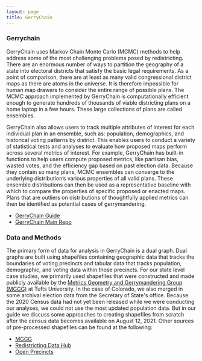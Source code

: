 ```yaml
---
layout: page
title: GerryChain 
---
```


### Gerrychain 

GerryChain uses Markov Chain Monte Carlo (MCMC) methods to help address some of the most challenging problems posed by redistricting. There are an enormous number of ways to partition the geography of a state into electoral districts that satisfy the basic legal requirements. As a point of comparison, there are at least as many valid congressional district maps as there are atoms in the universe. It is therefore impossible for human map drawers to consider the entire range of possible plans. The MCMC approach implemented by GerryChain is computationally efficient enough to generate hundreds of thousands of viable districting plans on a home laptop in a few hours. These large collections of plans are called ensembles.


GerryChain also allows users to track multiple attributes of interest for each individual plan in an ensemble, such as: population, demographics, and historical voting patterns by district. This enables users to conduct a variety of statistical tests and analyses to evaluate how proposed maps perform across several metrics of interest. For example, GerryChain has built-in functions to help users compute proposed metrics, like partisan bias, wasted votes, and the efficiency gap based on past election data. Because they contain so many plans, MCMC ensembles can converge to the underlying distribution’s various properties of all valid plans. These ensemble distributions can then be used as a representative baseline with which to compare the properties of specific proposed or enacted maps. Plans that are outliers on distributions of thoughtfully applied metrics can then be identified as potential cases of gerrymandering.

* [GerryChain Guide](http://www.math.wsu.edu/faculty/ddeford/GerryChain_Guide.pdf)
* [GerryChain Main Repo](http://github.com/mggg/gerrychain)


### Data and Methods

The primary form of data for analysis in GerryChain is a dual graph. Dual graphs are built using shapefiles containing geographic data that tracks the boundaries of voting precincts and tabular data that tracks population, demographic, and voting data within those precincts. For our state level case studies, we primarily used shapefiles that were constructed and made publicly available by the [Metrics Geometry and Gerrymandering Group (MGGG)](https://mggg.org/) at Tufts University. In the case of Colorado, we also merged in some archival election data from the Secretary of State's office. Because the 2020 Census data had not yet been released while we were conducting our analyses, we could not use the most updated population data. But in our guide we discuss some approaches to creating shapefiles from scratch after the census data becomes available on August 12, 2021. Other sources of pre-processed shapefiles can be found at the following:

* [MGGG](https://github.com/mggg-states/)
* [Redistricting Data Hub](https://redistrictingdatahub.com)
* [Open Precincts](https://openprecincts.org/)

